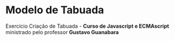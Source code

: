  # Modelo de Tabuada

Exercício Criação de Tabuada - **Curso de Javascript e ECMAscript** ministrado  pelo professor **Gustavo Guanabara**

